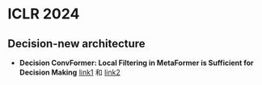 # ICLR 2024

## Decision-new architecture
- **Decision ConvFormer: Local Filtering in MetaFormer is Sufficient for Decision Making** [link1](https://papers.cool/venue/af2c8EaKl8@OpenReview) 和 [link2](https://arxiv.org/abs/2310.03022)
